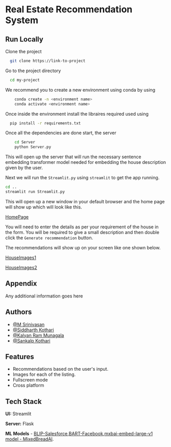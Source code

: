 
# Real Estate Recommendation System



## Run Locally

Clone the project

```bash
  git clone https://link-to-project
```

Go to the project directory

```bash
  cd my-project
```
We recommend you to create a new environment using conda by using
```bash
    conda create -n <environment name>
    conda activate <environment name>
```
Once inside the environment install the libraires required used using

```bash
  pip install -r requirements.txt
```
Once all the dependencies are done start, the server
```bash
    cd Server
    python Server.py
```
This will open up the server that will run the necessary sentence embedding transformer model needed for embedding the house description given by the user.

Next we will run the ``Streamlit.py`` using ``streamlit`` to get the 
app running.
```bash
cd ..
streamlit run Streamlit.py
```
This will open up a new window in your default browser and the home page will show up which will look like this.

[HomePage](HomePage.png)


You will need to enter the details as per your requirement of the house in the form. You will be required to give a small description and then double click the ``Generate recommendation`` button.

The recommendations will show up on your screen like one shown below.

[HouseImages1](HouseImages1.png)

[HouseImages2](HouseImages2.png)
## Appendix

Any additional information goes here


## Authors

- [@M Srinivasan](https://github.com/Srini2404)
- [@Siddharth Kothari](https://github.com/siddharth-kothari9403)
- [@Kalyan Ram Munagala](https://github.com/KalyanRam1234)
- [@Sankalp Kothari](https://github.com/SankalpKothari0904)


## Features

- Recommendations based on the user's input.
- Images for each of the listing.
- Fullscreen mode
- Cross platform


## Tech Stack

**UI:** Streamlit

**Server:** Flask


**ML Models** - [BLIP-Salesforce](https://arxiv.org/pdf/2201.12086),[BART-Facebook](https://arxiv.org/pdf/1910.13461),[mxbai-embed-large-v1 model - MixedBreadAI](https://huggingface.co/mixedbread-ai/mxbai-embed-large-v1).


<!--## Badges-->

<!--Add badges from somewhere like: [shields.io](https://shields.io/)-->

<!--[![MIT License](https://img.shields.io/badge/License-MIT-green.svg)](https://choosealicense.com/licenses/mit/)-->
<!--[![GPLv3 License](https://img.shields.io/badge/License-GPL%20v3-yellow.svg)](https://opensource.org/licenses/)-->
<!--[![AGPL License](https://img.shields.io/badge/license-AGPL-blue.svg)](http://www.gnu.org/licenses/agpl-3.0)-->




